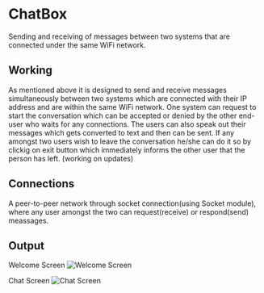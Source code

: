 # ChatBox
Sending and receiving of messages between two systems that are connected under the same WiFi network.

## Working
As mentioned above it is designed to send and receive messages simultaneously between two systems which are connected with their IP address and are within the same WiFi network.
One system can request to start the conversation which can be accepted or denied by the other end-user who waits for any connections. The users can also speak out their messages which gets converted to text and then can be sent. If any amongst two users wish to leave the conversation he/she can do it so by clickig on exit button which immediately informs
the other user that the person has left. (working on updates)

## Connections
A peer-to-peer network through socket connection(using Socket module), where any user amongst the two can request(receive) or respond(send) meassages.

## Output
Welcome Screen
![Welcome Screen](https://user-images.githubusercontent.com/86179075/124355182-88b2f280-dc2d-11eb-95f2-f086d727f9e7.jpg)

Chat Screen
![Chat Screen](https://user-images.githubusercontent.com/86179075/124355220-ac763880-dc2d-11eb-824c-6ce9b35fe6d8.jpg)
